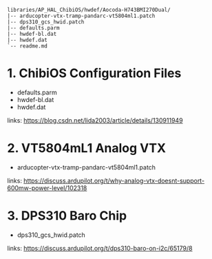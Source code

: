 
```
libraries/AP_HAL_ChibiOS/hwdef/Aocoda-H743BMI270Dual/
|-- arducopter-vtx-tramp-pandarc-vt5804ml1.patch
|-- dps310_gcs_hwid.patch
|-- defaults.parm
|-- hwdef-bl.dat
|-- hwdef.dat
`-- readme.md
```



# 1. ChibiOS Configuration Files
- defaults.parm
- hwdef-bl.dat
- hwdef.dat

links: https://blog.csdn.net/lida2003/article/details/130911949


# 2. VT5804mL1 Analog VTX
- arducopter-vtx-tramp-pandarc-vt5804ml1.patch

links: https://discuss.ardupilot.org/t/why-analog-vtx-doesnt-support-600mw-power-level/102318

# 3. DPS310 Baro Chip
- dps310_gcs_hwid.patch

links: https://discuss.ardupilot.org/t/dps310-baro-on-i2c/65179/8

